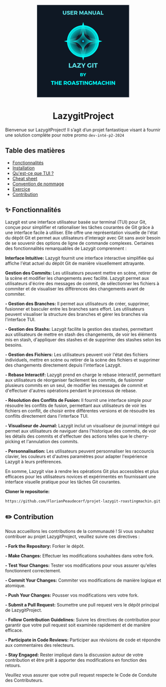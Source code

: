   <p align="center">
  <img src="./res/Img/User_Manual.png" alt="image" width="300" height="auto">
<h1 align="center">LazygitProject</h1>

Bienvenue sur LazygitProject! Il s’agit d’un projet fantastique visant à fournir une solution complète pour notre promo `dev-inté-p2-2024`

## Table des matières

- [Fonctionnalités](#✨-fonctionnalités)
- [Installation](./src/Install.md)
- [Qu'est-ce que TUI ?]()
- [Cheat sheet]()
- [Convention de nommage](./docs/Convention.md)
- [Exercice](./docs/exo.md)
- [Contribution](#pencil2-contribution)

## ✨ Fonctionnalités


Lazygit est une interface utilisateur basée sur terminal (TUI) pour Git, conçue pour simplifier et rationaliser les tâches courantes de Git grâce à une interface facile à utiliser. Elle offre une représentation visuelle de l'état du dépôt Git et permet aux utilisateurs d'interagir avec Git sans avoir besoin de se souvenir des options de ligne de commande complexes. Certaines des fonctionnalités remarquables de Lazygit comprennent :

**Interface Intuitive:** Lazygit fournit une interface interactive simplifiée qui affiche l'état actuel du dépôt Git de manière visuellement attrayante.

**Gestion des Commits:**  Les utilisateurs peuvent mettre en scène, retirer de la scène et modifier les changements avec facilité. Lazygit permet aux utilisateurs d'écrire des messages de commit, de sélectionner les fichiers à commiter et de visualiser les différences des changements avant de commiter.

**- Gestion des Branches:** Il permet aux utilisateurs de créer, supprimer, fusionner et basculer entre les branches sans effort. Les utilisateurs peuvent visualiser la structure des branches et gérer les branches via l'interface TUI.

**- Gestion des Stashs:**  Lazygit facilite la gestion des stashes, permettant aux utilisateurs de mettre en stash des changements, de voir les éléments mis en stash, d'appliquer des stashes et de supprimer des stashes selon les besoins.

**- Gestion des Fichiers:**  Les utilisateurs peuvent voir l'état des fichiers individuels, mettre en scène ou retirer de la scène des fichiers et supprimer des changements directement depuis l'interface Lazygit.

**- Rebase Interactif:**  Lazygit prend en charge le rebase interactif, permettant aux utilisateurs de réorganiser facilement les commits, de fusionner plusieurs commits en un seul, de modifier les messages de commit et d'effectuer d'autres opérations pendant le processus de rebase.

**- Résolution des Conflits de Fusion:**  Il fournit une interface simple pour résoudre les conflits de fusion, permettant aux utilisateurs de voir les fichiers en conflit, de choisir entre différentes versions et de résoudre les conflits directement dans l'interface TUI.

**- Visualiseur de Journal:**  Lazygit inclut un visualiseur de journal intégré qui permet aux utilisateurs de naviguer dans l'historique des commits, de voir les détails des commits et d'effectuer des actions telles que le cherry-picking et l'annulation des commits.

**- Personnalisation:**  Les utilisateurs peuvent personnaliser les raccourcis clavier, les couleurs et d'autres paramètres pour adapter l'expérience Lazygit à leurs préférences.

En somme, Lazygit vise à rendre les opérations Git plus accessibles et plus efficaces pour les utilisateurs novices et expérimentés en fournissant une interface visuelle pratique pour les tâches Git courantes.

**Cloner le repositorie:**

```
https://github.com/FlorianPeaudecerf/projet-lazygit-roastingmachin.git
```


## :pencil2: Contribution

Nous accueillons les contributions de la communauté ! Si vous souhaitez contribuer au projet LazygitProject, veuillez suivre ces directives :

**- Fork the Repository:** Forker le dépôt.

**- Make Changes:** Effectuer les modifications souhaitées dans votre fork.

**- Test Your Changes:** Tester vos modifications pour vous assurer qu'elles fonctionnent correctement.

**- Commit Your Changes:** Commiter vos modifications de manière logique et atomique.

**- Push Your Changes:** Pousser vos modifications vers votre fork.

**- Submit a Pull Request:** Soumettre une pull request vers le dépôt principal de LazygitProject.

**- Follow Contribution Guidelines:** Suivre les directives de contribution pour garantir que votre pull request soit examinée rapidement et de manière efficace.

**- Participate in Code Reviews:** Participer aux révisions de code et répondre aux commentaires des relecteurs.

**- Stay Engaged:** Rester impliqué dans la discussion autour de votre contribution et être prêt à apporter des modifications en fonction des retours.


Veuillez vous assurer que votre pull request respecte le Code de Conduite des Contributeurs.
